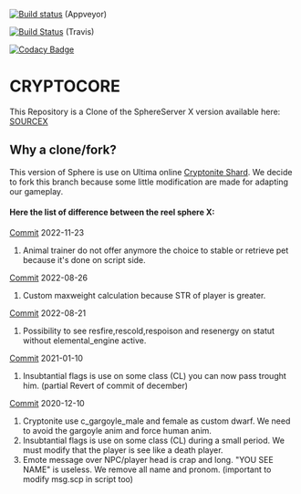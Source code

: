 [![Build status](https://ci.appveyor.com/api/projects/status/q22icjwv5h5bonav/branch/master?svg=true)](https://ci.appveyor.com/project/Jhobean/cryptocore-f7p6q/branch/master) (Appveyor)

[![Build Status](https://travis-ci.com/Cryptonite-UO/CryptoCore.svg?branch=master)](https://travis-ci.com/Cryptonite-UO/CryptoCore) (Travis)

[![Codacy Badge](https://api.codacy.com/project/badge/Grade/a644ed6dd6be4f1cbfc27dc97ea2cab2)](https://app.codacy.com/gh/Cryptonite-UO/CryptoCore?utm_source=github.com&utm_medium=referral&utm_content=Cryptonite-UO/CryptoCore&utm_campaign=Badge_Grade_Settings)
# CRYPTOCORE
This Repository is a Clone of the SphereServer X version available here: [SOURCEX](https://github.com/Sphereserver/Source-X) 

## Why a clone/fork?
This version of Sphere is use on Ultima online [Cryptonite Shard](https://www.uocryptonite.com/).
We decide to fork this branch because some little modification are made for adapting our gameplay.


#### Here the list of difference between the reel sphere X:
[Commit](https://github.com/Cryptonite-UO/ResistanceCore/commit/445181024855e3733d3c79f8f805ec1e46759751) 2022-11-23
1.  Animal trainer do not offer anymore the choice to stable or retrieve pet because it's done on script side.

[Commit](https://github.com/Cryptonite-UO/ResistanceCore/commit/407fd259eaa5ed43a748b5405ae7582e4b56cbc8) 2022-08-26
1.  Custom maxweight calculation because STR of player is greater.

[Commit](https://github.com/Cryptonite-UO/ResistanceCore/commit/fee2a7dc9b1e3a4ca8e436547268d3492b80a217) 2022-08-21
1.  Possibility to see resfire,rescold,respoison and resenergy on statut without elemental_engine active.

[Commit](https://github.com/Cryptonite-UO/ResistanceCore/commit/940a70dfbf07d5d713b1b8afff5738ad8af95b00) 2021-01-10
1.  Insubtantial flags is use on some class (CL) you can now pass trought him. (partial Revert of commit of december)

[Commit](https://github.com/Cryptonite-UO/ResistanceCore/commit/646bd299a0680b02bf70a12f36c703fd925f8796) 2020-12-10
1.  Cryptonite use c_gargoyle_male and female as custom dwarf. We need to avoid the gargoyle anim and force human anim.
2.  Insubtantial flags is use on some class (CL) during a small period. We must modify  that the player is see like a death player.
3.  Emote message over NPC/player head is crap and long. "YOU SEE NAME" is useless. We remove all name and pronom. (important to modify msg.scp in script too)
